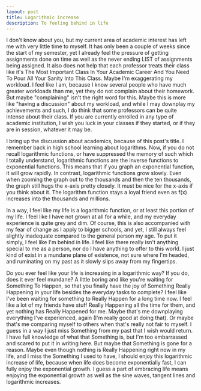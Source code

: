 ```yaml
---
layout: post
title: Logarithmic increase
description: To feeling behind in life
---
```

I don't know about you, but my current area of academic interest has left me with very little time to myself. It has only been a couple of weeks since the start of my semester, yet I already feel the pressure of getting assignments done on time as well as the never ending LIST of assignments being assigned. It also does not help that each professor treats their class like it's The Most Important Class In Your Academic Career And You Need To Pour All Your Sanity Into This Class. Maybe I'm exaggerating my workload. I feel like I am, because I know several people who have much greater workloads than me, yet they do not complain about their homework. But maybe "complaining" isn't the right word for this. Maybe this is more like "having a discussion" about my workload, and while I may downplay my achievements and such, I do think that some professors can be quite intense about their class. If you are currently enrolled in any type of academic institution, I wish you luck in your classes if they started, or if they are in session, whatever it may be.

I bring up the discussion about academics, because of this post's title. I remember back in high school learning about logarithms. Now, if you do not recall logarithmic functions, or have suppressed the memory of such which I totally understand, logarithmic functions are the inverse functions to exponential functions. This means that if you graph an exponential function, it will grow rapidly. In contrast, logarithmic functions grow slowly. Even when zooming the graph out to the thousands and then the ten thousands, the graph still hugs the x-axis pretty closely. It must be nice for the x-axis if you think about it. The logarithm function stays a loyal friend even as f(x) increases into the thousands and millions.

In a way, I feel like my life is a logarithmic function, or at least this portion of my life. I feel like I have not grown at all for a while, and my everyday experience is quite grey and dim. Of course, this is also accompanied with my fear of change as I apply to bigger schools, and yet, I still always feel slightly inadequate compared to the general person my age. To put it simply, I feel like I'm behind in life. I feel like there really isn't anything special to me as a person, nor do I have anything to offer to this world. I just kind of exist in a mundane plane of existence, not sure where I'm headed, and ruminating on my past as it slowly slips away from my fingertips.

Do you ever feel like your life is increasing in a logarithmic way? If you do, does it ever feel mundane? A little boring and like you're waiting for Something To Happen, so that you finally have the joy of Something Really Happening in your life besides the everyday tasks to complete? I feel like I've been waiting for something to Really Happen for a long time now. I feel like a lot of my friends have stuff Really Happening all the time for them, and yet nothing has Really Happened for me. Maybe that's me downplaying everything I've experienced, again (I'm really good at doing that). Or maybe that's me comparing myself to others when that's really not fair to myself. I guess in a way I just miss Something from my past that I wish would return. I have full knowledge of what that Something is, but I'm too embarrassed and scared to put it in writing here. But maybe that Something is gone for a reason. Maybe even though nothing is Really Happening right now in my life, and I miss the Something I used to have, I should enjoy this logarithmic increase of life, because when life does become exponentially fast, I can fully enjoy the exponential growth. I guess a part of embracing life means enjoying the exponential growth as well as the sine waves, tangent lines and logarithmic increases.